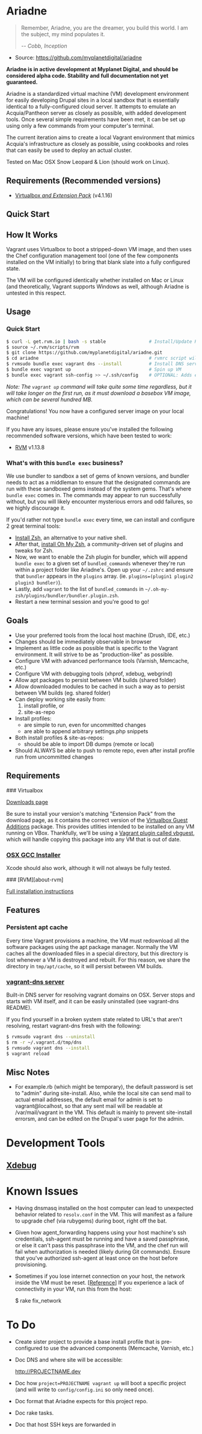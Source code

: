 Ariadne
=======

> Remember, Ariadne, you are the dreamer, you build this world. I am the
> subject, my mind populates it.
>
> *-- Cobb, Inception*

 * Source: https://github.com/myplanetdigital/ariadne

**Ariadne is in active development at Myplanet Digital, and should be
considered alpha code. Stability and full documentation not yet
guaranteed.**

Ariadne is a standardized virtual machine (VM) development environment for
easily developing Drupal sites in a local sandbox that is essentially
identical to a fully-configured cloud server. It attempts to emulate an
Acquia/Pantheon server as closely as possible, with added development tools. Once
several simple requirements have been met, it can be set up using
only a few commands from your computer's terminal.

The current iteration aims to create a local Vagrant environment that mimics Acquia's
infrastructure as closely as possible, using cookbooks and roles that can easily be
used to deploy an actual cluster.


Tested on Mac OSX Snow Leopard & Lion (should work on Linux).

Requirements (Recommended versions)
-----------------------------------

* [Virtualbox _and Extension Pack_](#req-vbox) (v4.1.16)

Quick Start
-----------

How It Works
------------

Vagrant uses Virtualbox to boot a stripped-down VM image, and then uses
the Chef configuration management tool (one of the few components
installed on the VM initially) to bring that blank slate into a fully
configured state.

The VM will be configured identically whether installed on Mac or Linux
(and theoretically, Vagrant supports Windows as well, although Ariadne
is untested in this respect.

Usage
-----

### Quick Start

```sh
$ curl -L get.rvm.io | bash -s stable                # Install/Update RVM
$ source ~/.rvm/scripts/rvm
$ git clone https://github.com/myplanetdigital/ariadne.git
$ cd ariadne                                         # rvmrc script will run
$ rvmsudo bundle exec vagrant dns --install          # Install DNS server (OSX only)
$ bundle exec vagrant up                             # Spin up VM
$ bundle exec vagrant ssh-config >> ~/.ssh/config    # OPTIONAL: Adds entry to ssh config
```

*Note: The `vagrant up` command will take quite some time regardless, but it
will take longer on the first run, as it must download a basebox VM
image, which can be several hundred MB.*

Congratulations! You now have a configured server image on your local
machine!

If you have any issues, please ensure you've installed the following
recommended software versions, which have been tested to work:

* [RVM](#req-rvm) v1.13.8

### What's with this `bundle exec` business?

We use bundler to sandbox a set of gems of known versions, and bundler
needs to act as a middleman to ensure that the designated commands are
run with these sandboxed gems instead of the system gems. That's where
`bundle exec` comes in. The commands may appear to run successfully
without, but you will likely encounter mysterious errors and odd
failures, so we highly discourage it.

If you'd rather not type `bundle exec` every time, we can install and
configure 2 great terminal tools:

* [Install Zsh][install-zsh], an alternative to your native shell.
* After that, [install Oh My Zsh][install-oh-my-zsh], a community-driven
  set of plugins and tweaks for Zsh.
* Now, we want to enable the Zsh plugin for bundler, which will append
  `bundle exec` to a given set of `bundled_commands` whenever they're
run within a project folder like Ariadne's. Open up your `~/.zshrc` and
ensure that `bundler` appears in the `plugins` array. (ie.
`plugins=(plugin1 plugin2 plugin3 bundler)`).
* Lastly, add `vagrant` to the list of `bundled_commands` in
  `~/.oh-my-zsh/plugins/bundler/bundler.plugin.zsh`.
* Restart a new terminal session and you're good to go!

Goals
-----

 * Use your preferred tools from the local host machine
   (Drush, IDE, etc.)
 * Changes should be immediately observable in browser
 * Implement as little code as possible that is specific to the
   Vagrant environment. It will strive to be as "production-like" as
   possible.
 * Configure VM with advanced performance tools (Varnish,
   Memcache, etc.)
 * Configure VM with debugging tools (xhprof, xdebug, webgrind)
 * Allow apt packages to persist between VM builds (shared folder)
 * Allow downloaded modules to be cached in such a way as to persist
   between VM builds (eg. shared folder)
 * Can deploy working site easily from:
    1) install profile, or
    2) site-as-repo
 * Install profiles:
    * are simple to run, even for uncommitted changes
    * are able to append arbitrary settings.php snippets
 * Both install profiles & site-as-repos:
    * should be able to import DB dumps (remote or local)
 * Should ALWAYS be able to push to remote repo, even after install
   profile run from uncommitted changes

Requirements
------------

<a name="req-vbox" />
### Virtualbox

[Downloads page][vbox-downloads]

Be sure to install your version's matching "Extension Pack" from the
download page, as it contains the correct version of the
[Virtualbox Guest Additions][vbox-guest] package. This provides utlities
intended to be installed on any VM running on VBox. Thankfully, we'll be
using a [Vagrant plugin called vbguest][vagrant-vbguest], which will
handle copying this package into any VM that is out of date.

### [OSX GCC Installer][about-osx-gcc-installer]

Xcode should also work, although it will not always be fully tested.

<a name="req-rvm" />
### [RVM][about-rvm]

[Full installation instructions][install-rvm]

Features
--------

### Persistent apt cache

Every time Vagrant provisions a machine, the VM must redownload all the
software packages using the apt package manager. Normally the VM caches
all the downloaded files in a special directory, but this directory is lost
whenever a VM is destroyed and rebuilt. For this reason, we share the
directory in `tmp/apt/cache`, so it will persist between VM builds.

### [vagrant-dns server][vagrant-dns]

Built-in DNS server for resolving vagrant domains on OSX. Server stops
and starts with VM itself, and it can be easily uninstalled (see
vagrant-dns README).

If you find yourself in a broken system state related to URL's that
aren't resolving, restart vagrant-dns fresh with the following:

```sh
$ rvmsudo vagrant dns --uninstall
$ rm -r ~/.vagrant.d/tmp/dns
$ rvmsudo vagrant dns --install
$ vagrant reload
```

Misc Notes
----------

* For example.rb (which might be temporary), the default password is set
to "admin" during site-install. Also, while the local site can send mail
to actual email addresses, the default email for admin is set to
vagrant@localhost, so that any sent mail will be readable at /var/mail/vagrant
in the VM. This default is mainly to prevent site-install errorsm, and
can be edited on the Drupal's user page for the admin.

Development Tools
=================

## [Xdebug][about-xdebug]

Known Issues
============

* Having dnsmasq installed on the host computer can lead to unexpected
  behavior related to `resolv.conf` in the VM. This will manifest as a
  failure to upgrade chef (via rubygems) during boot, right off the bat.
* Given how agent\_forwarding happens using your host machine's ssh
  credentials, ssh-agent must be running and have a saved passphrase, or
  else it can't pass this passphrase into the VM, and the chef run will
  fail when authorization is needed (likely during Git commands). Ensure
  that you've authorized ssh-agent at least once on the host before
  provisioning.
* Sometimes if you lose internet connection on your host, the network
  inside the VM must be reset. [[Reference][network-fix-ref]] If you
  experience a lack of connectivity in your VM, run this from the host:


    $ rake fix_network

To Do
=====

* Create sister project to provide a base install profile that is
  pre-configured to use the advanced components (Memcache, Varnish,
  etc.)
* Doc DNS and where site will be accessible:


    http://PROJECTNAME.dev

* Doc how `project=PROJECTNAME vagrant up` will boot a specific
  project (and will write to `config/config.ini` so only need once).
* Doc format that Ariadne expects for this project repo.
* Doc rake tasks.
* Doc that host SSH keys are forwarded in

   [condel]:                  https://github.com/myplanetdigital/condel
   [CD-summary]:              http://continuousdelivery.com/2010/02/continuous-delivery/
   [about-vagrant]:           http://vagrantup.com/                                              
   [about-cap]:               https://github.com/capistrano/capistrano/wiki                      
   [about-vagrant-kick]:      https://github.com/arioch/vagrant-kick#readme                      
   [install-rvm]:             http://beginrescueend.com/rvm/install/                             
   [about-osx-gcc-installer]: https://github.com/kennethreitz/osx-gcc-installer#readme
   [about-xdebug]:            http://xdebug.org/                                                 
   [install-xdebug-emacs1]:   http://code.google.com/p/geben-on-emacs/source/browse/trunk/README 
   [install-xdebug-emacs2]:   http://puregin.org/debugging-php-with-xdebug-and-emacs-on-mac-os-x 
   [vbox-downloads]:          http://www.virtualbox.org/wiki/Downloads
   [vbox-guest]:              http://www.virtualbox.org/manual/ch04.html#idp5980192
   [vagrant-vbguest]:         https://github.com/dotless-de/vagrant-vbguest#readme
   [vagrant-dns]:             https://github.com/BerlinVagrant/vagrant-dns#readme
   [network-fix-ref]:         http://stackoverflow.com/questions/10378185/vagrant-a-better-to-way-to-reset-my-guest-vagrant-vms-network
   [install-zsh]:             http://jesperrasmussen.com/switching-bash-with-zsh
   [install-oh-my-zsh]:       https://github.com/robbyrussell/oh-my-zsh#setup

